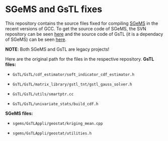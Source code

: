 # SGeMS and GsTL fixes #

This repository contains the source files fixed for compiling [SGeMS](http://sgems.sourceforge.net/) in the recent versions of GCC.
To get the source code of SGeMS, the SVN repository can be seen [here](https://svn.code.sf.net/p/sgems/svn/trunk/) and the source code
of GsTL (it is a dependacy of SGeMS) can be seen [here](http://gstl.sourceforge.net/).

**NOTE**: Both SGeMS and GsTL are legacy projects!

Here are the original path for the files in the respective repository.
**GsTL files:**

* `GsTL/GsTL/cdf_estimator/soft_indicator_cdf_estimator.h`

* `GsTL/GsTL/matrix_library/gstl_tnt/gstl_gauss_solver.h`

* `GsTL/GsTL/utils/smartptr.cc`

* `GsTL/GsTL/univariate_stats/build_cdf.h`

**SGeMS files:**

* `sgems/GsTLAppli/geostat/kriging_mean.cpp`

* `sgems/GsTLAppli/geostat/utilities.h`